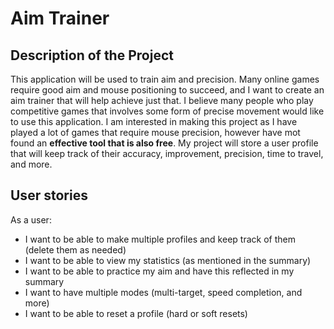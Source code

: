 # Aim Trainer

## Description of the Project
This application will be used to train aim and precision. Many online games require good aim and mouse positioning to succeed, and I want to create an aim trainer that will help achieve just that. I believe many people who play competitive games that involves some form of precise movement would like to use this application. I am interested in making this project as I have played a lot of games that require mouse precision, however have mot found an **effective tool that is also free**. My project will store a user profile that will keep track of their accuracy, improvement, precision, time to travel, and more.


## User stories
As a user:
- I want to be able to make multiple profiles and keep track of them (delete them as needed)
- I want to be able to view my statistics (as mentioned in the summary)
- I want to be able to practice my aim and have this reflected in my summary
- I want to have multiple modes (multi-target, speed completion, and more)
- I want to be able to reset a profile (hard or soft resets)
